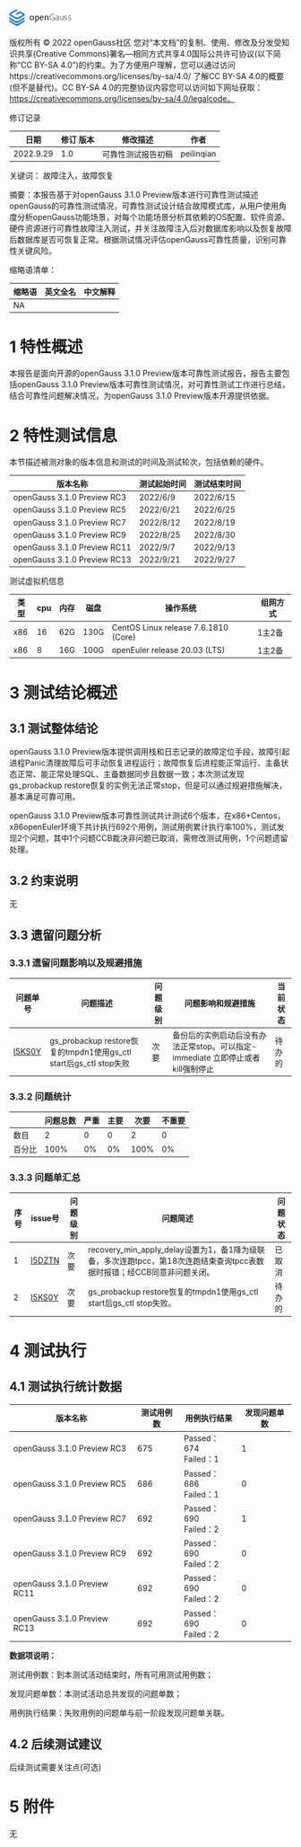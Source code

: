 ![avatar](../../images/openGauss.png)

版权所有 © 2022  openGauss社区
 您对“本文档”的复制、使用、修改及分发受知识共享(Creative Commons)署名—相同方式共享4.0国际公共许可协议(以下简称“CC BY-SA 4.0”)的约束。为了方便用户理解，您可以通过访问https://creativecommons.org/licenses/by-sa/4.0/ 了解CC BY-SA 4.0的概要 (但不是替代)。CC BY-SA 4.0的完整协议内容您可以访问如下网址获取：https://creativecommons.org/licenses/by-sa/4.0/legalcode。

修订记录

| 日期      | 修订   版本 | 修改描述           | 作者       |
| --------- | ----------- | ------------------ | ---------- |
| 2022.9.29 | 1.0         | 可靠性测试报告初稿 | peilinqian |

 关键词： 故障注入，故障恢复

 

摘要：本报告基于对openGauss 3.1.0 Preview版本进行可靠性测试描述openGauss的可靠性测试情况，可靠性测试设计结合故障模式库，从用户使用角度分析openGauss功能场景，对每个功能场景分析其依赖的OS配置、软件资源、硬件资源进行可靠性故障注入测试，并关注故障注入后对数据库影响以及恢复故障后数据库是否可恢复正常。根据测试情况评估openGauss可靠性质量，识别可靠性关键风险。

 

缩略语清单：

| 缩略语 | 英文全名 | 中文解释 |
| ------ | -------- | -------- |
| NA     |          |          |

# 1     特性概述

本报告是面向开源的openGauss 3.1.0 Preview版本可靠性测试报告，报告主要包括openGauss 3.1.0 Preview版本可靠性测试情况，对可靠性测试工作进行总结，结合可靠性问题解决情况，为openGauss 3.1.0 Preview版本开源提供依据。

# 2     特性测试信息

本节描述被测对象的版本信息和测试的时间及测试轮次，包括依赖的硬件。

| 版本名称                     | 测试起始时间 | 测试结束时间 |
| ---------------------------- | ------------ | ------------ |
| openGauss 3.1.0 Preview RC3  | 2022/6/9     | 2022/6/15    |
| openGauss 3.1.0 Preview RC5  | 2022/6/21    | 2022/6/25    |
| openGauss 3.1.0 Preview RC7  | 2022/8/12    | 2022/8/19    |
| openGauss 3.1.0 Preview RC9  | 2022/8/25    | 2022/8/30    |
| openGauss 3.1.0 Preview RC11 | 2022/9/7     | 2022/9/13    |
| openGauss 3.1.0 Preview RC13 | 2022/9/21    | 2022/9/27    |

测试虚拟机信息

| 类型 | cpu  | 内存 | 磁盘 | 操作系统                             | 组网方式 |
| ---- | ---- | ---- | ---- | ------------------------------------ | -------- |
| x86  | 16   | 62G  | 130G | CentOS Linux release 7.6.1810 (Core) | 1主2备   |
| x86  | 8    | 16G  | 100G | openEuler release 20.03 (LTS)        | 1主2备   |

# 3     测试结论概述

## 3.1   测试整体结论

openGauss 3.1.0 Preview版本提供调用栈和日志记录的故障定位手段，故障引起进程Panic清理故障后可手动恢复进程运行；故障恢复后进程能正常运行、主备状态正常、能正常处理SQL、主备数据同步且数据一致；本次测试发现gs_probackup restore恢复的实例无法正常stop，但是可以通过规避措施解决，基本满足可靠可用。

openGauss 3.1.0 Preview版本可靠性测试共计测试6个版本，在x86+Centos，x86openEuler环境下共计执行692个用例，测试用例累计执行率100%，测试发现2个问题，其中1个问题CCB裁决非问题已取消，需修改测试用例，1个问题遗留处理。

## 3.2   约束说明

无

## 3.3   遗留问题分析

### 3.3.1 遗留问题影响以及规避措施

| 问题单号                                                     | 问题描述                                                     | 问题级别 | 问题影响和规避措施                                           | 当前状态 |
| ------------------------------------------------------------ | ------------------------------------------------------------ | -------- | ------------------------------------------------------------ | -------- |
| [I5KS0Y](https://e.gitee.com/opengaussorg/issues/table?issue=I5KS0Y) | gs_probackup restore恢复的tmpdn1使用gs_ctl start后gs_ctl stop失败 | 次要     | 备份后的实例启动后没有办法正常stop。可以指定-immediate 立即停止或者kill强制停止 | 待办的   |

### 3.3.2 问题统计

|        | 问题总数 | 严重 | 主要 | 次要 | 不重要 |
| ------ | -------- | ---- | ---- | ---- | ------ |
| 数目   | 2        | 0    | 0    | 2    | 0      |
| 百分比 | 100%     | 0%   | 0%   | 100% | 0%     |

### 3.3.3 问题单汇总

| 序号 | issue号                                                      | 问题级别 | 问题简述                                                     | 问题状态 |
| ---- | ------------------------------------------------------------ | -------- | ------------------------------------------------------------ | -------- |
| 1    | [I5DZTN](https://e.gitee.com/opengaussorg/issues/table?issue=I5DZTN) | 次要     | recovery_min_apply_delay设置为1，备1降为级联备，多次连跑tpcc，第18次连跑结束查询tpcc表数据时报错；经CCB同意非问题关闭。 | 已取消   |
| 2    | [I5KS0Y](https://e.gitee.com/opengaussorg/issues/table?issue=I5KS0Y) | 次要     | gs_probackup restore恢复的tmpdn1使用gs_ctl start后gs_ctl stop失败。 | 待办的   |





# 4     测试执行

## 4.1   测试执行统计数据

| 版本名称                     | 测试用例数 | 用例执行结果              | 发现问题单数 |
| ---------------------------- | ---------- | ------------------------- | ------------ |
| openGauss 3.1.0 Preview RC3  | 675        | Passed：674<br/>Failed：1 | 1            |
| openGauss 3.1.0 Preview RC5  | 686        | Passed：686<br/>Failed：1 | 0            |
| openGauss 3.1.0 Preview RC7  | 692        | Passed：690<br/>Failed：2 | 1            |
| openGauss 3.1.0 Preview RC9  | 692        | Passed：690<br/>Failed：2 | 0            |
| openGauss 3.1.0 Preview RC11 | 692        | Passed：690<br/>Failed：2 | 0            |
| openGauss 3.1.0 Preview RC13 | 692        | Passed：690<br/>Failed：2 | 0            |

**数据项说明：**

测试用例数：到本测试活动结束时，所有可用测试用例数；

发现问题单数：本测试活动总共发现的问题单数；

用例执行结果：失败用例的问题单与前一阶段发现问题单关联。

## 4.2   后续测试建议

后续测试需要关注点(可选)

# 5     附件

无